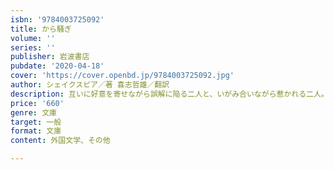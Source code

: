 ```yaml
---
isbn: '9784003725092'
title: から騒ぎ
volume: ''
series: ''
publisher: 岩波書店
pubdate: '2020-04-18'
cover: 'https://cover.openbd.jp/9784003725092.jpg'
author: シェイクスピア／著 喜志哲雄／翻訳
description: 互いに好意を寄せながら誤解に陥る二人と、いがみ合いながら惹かれる二人。対照的な恋の行方を当意即妙の台詞で描く。
price: '660'
genre: 文庫
target: 一般
format: 文庫
content: 外国文学、その他

---
```

